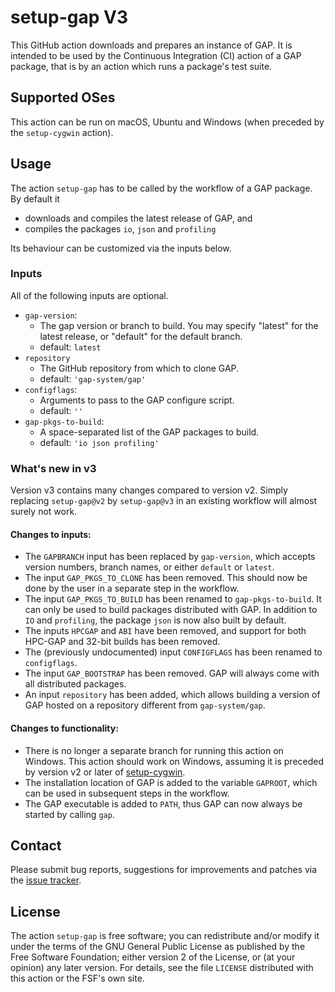 # setup-gap V3

This GitHub action downloads and prepares an instance of GAP.
It is intended to be used by the Continuous Integration (CI) action of a GAP
package, that is by an action which runs a package's test suite.

## Supported OSes

This action can be run on macOS, Ubuntu and Windows (when preceded by the `setup-cygwin` action).


## Usage

The action `setup-gap` has to be called by the workflow of a GAP
package.
By default it
- downloads and compiles the latest release of GAP, and
- compiles the packages `io`, `json` and `profiling`

Its behaviour can be customized via the inputs below.

### Inputs

All of the following inputs are optional.

- `gap-version`:
   - The gap version or branch to build. You may specify "latest" for the latest release, or "default" for the default branch.
   - default: `latest`
- `repository`
   - The GitHub repository from which to clone GAP.
   - default: `'gap-system/gap'`
- `configflags`:
   - Arguments to pass to the GAP configure script.
   - default: `''`
- `gap-pkgs-to-build`:
   - A space-separated list of the GAP packages to build.
   - default: `'io json profiling'`

### What's new in v3
Version v3 contains many changes compared to version v2. Simply replacing `setup-gap@v2` by `setup-gap@v3` in an existing workflow
will almost surely not work.

#### Changes to inputs:
 - The `GAPBRANCH` input has been replaced by `gap-version`, which accepts version numbers, branch names, or either `default` or `latest`.
 - The input `GAP_PKGS_TO_CLONE` has been removed. This should now be done by the user in a separate step in the workflow.
 - The input `GAP_PKGS_TO_BUILD` has been renamed to `gap-pkgs-to-build`. It can only be used to build packages distributed with GAP.
   In addition to `IO` and `profiling`, the package `json` is now also built by default.
 - The inputs `HPCGAP` and `ABI` have been removed, and support for both HPC-GAP and 32-bit builds has been removed.
 - The (previously undocumented) input `CONFIGFLAGS` has been renamed to `configflags`.
 - The input `GAP_BOOTSTRAP` has been removed. GAP will always come with all distributed packages.
 - An input `repository` has been added, which allows building a version of GAP hosted on a repository different from `gap-system/gap`.

#### Changes to functionality:
 - There is no longer a separate branch for running this action on Windows. This action should work on Windows, assuming it is
   preceded by version v2 or later of [setup-cygwin](https://github.com/gap-actions/setup-gap).
 - The installation location of GAP is added to the variable `GAPROOT`, which can be used in subsequent steps in the workflow.
 - The GAP executable is added to `PATH`, thus GAP can now always be started by calling `gap`.
 
## Contact
Please submit bug reports, suggestions for improvements and patches via
the [issue tracker](https://github.com/gap-actions/setup-gap/issues).

## License
The action `setup-gap` is free software; you can redistribute
and/or modify it under the terms of the GNU General Public License as published
by the Free Software Foundation; either version 2 of the License, or (at your
opinion) any later version. For details, see the file `LICENSE` distributed
with this action or the FSF's own site.
